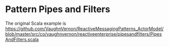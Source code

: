 # Pattern Pipes and Filters

The original Scala example is <https://github.com/VaughnVernon/ReactiveMessagingPatterns_ActorModel/blob/master/src/co/vaughnvernon/reactiveenterprise/pipesandfilters/PipesAndFilters.scala>